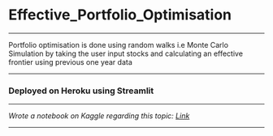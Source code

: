 # Effective_Portfolio_Optimisation
---
 Portfolio optimisation is done using random walks i.e Monte Carlo Simulation by taking the user input stocks and calculating an effective frontier using previous one year data
 
---

### Deployed on Heroku using Streamlit
---

*Wrote a notebook on Kaggle regarding this topic: </n> [Link](https://www.kaggle.com/ethanhunt1080/effective-portfolio-using-monte-carlo-simulation)*

---
